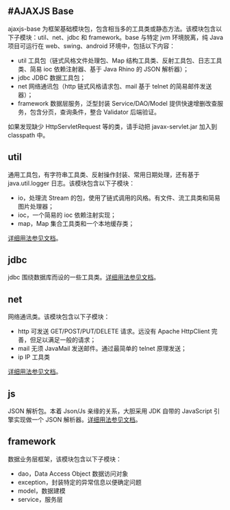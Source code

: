 #AJAXJS Base
------------
ajaxjs-base 为框架基础模块包，包含相当多的工具类或静态方法。该模块包含以下子模块：util、net、jdbc 和 framework。base 与特定 jvm 环境脱离，纯 Java 项目可运行在 web、swing、android 环境中，包括以下内容：

- util 工具包（链式风格文件处理包、Map 结构工具类、反射工具包、日志工具类、简易 ioc 依赖注射器、基于 Java Rhino 的 JSON 解析器）；
- jdbc JDBC 数据工具包；
- net 网络通讯包（http 链式风格请求包、mail 基于 telnet 的简易邮件发送器）；
- framework 数据层服务，泛型封装 Service/DAO/Model 提供快速增删改查服务，包含分页，查询条件，整合 Validator 后端验证。

如果发现缺少 HttpServletRequest 等的类，请手动把 javax-servlet.jar 加入到 classpath 中。


util
-----------
通用工具包，有字符串工具类、反射操作封装、常用日期处理，还有基于 java.util.logger 日志。该模块包含以下子模块：

- io，处理流 Stream 的包，使用了链式调用的风格。有文件、流工具类和简易图片处理器；
- ioc，一个简易的 ioc 依赖注射实现；
- map，Map 集合工具类和一个本地缓存类；

[详细用法参见文档](http://http://git.oschina.net/sp42/ajaxjs/tree/master/ajaxjs-base/src/com/ajaxjs/util?dir=1&filepath=ajaxjs-base%2Fsrc%2Fcom%2Fajaxjs%2Futil)。

jdbc
-----------
jdbc 围绕数据库而设的一些工具类。[详细用法参见文档](http://git.oschina.net/sp42/ajaxjs/tree/master/ajaxjs-base/src/com/ajaxjs/jdbc?dir=1&filepath=ajaxjs-base%2Fsrc%2Fcom%2Fajaxjs%2Fjdbc)。

net
-----------
网络通讯类。该模块包含以下子模块：

- http 可发送 GET/POST/PUT/DELETE 请求。远没有 Apache HttpClient 完善，但足以满足一般的请求；
- mail 无须 JavaMail 发送邮件。通过最简单的 telnet 原理发送；
- ip IP 工具类

[详细用法参见文档](http://git.oschina.net/sp42/ajaxjs/tree/master/ajaxjs-base/src/com/ajaxjs/net?dir=1&filepath=ajaxjs-base%2Fsrc%2Fcom%2Fajaxjs%2Fnet)。

js
-------------
JSON 解析包。本着 Json/Js 亲缘的关系，大胆采用 JDK 自带的 JavaScript 引擎实现做一个 JSON 解析器。[详细用法参见文档](http://git.oschina.net/sp42/ajaxjs/tree/master/ajaxjs-base/src/com/ajaxjs/js?dir=1&filepath=ajaxjs-base%2Fsrc%2Fcom%2Fajaxjs%2Fjs)。

framework
-----------
数据业务层框架，该模块包含以下子模块：
- dao，Data Access Object 数据访问对象
- exception，封装特定的异常信息以便确定问题
- model，数据建模
- service，服务层

